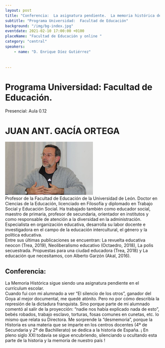```yaml
---
layout: post
title: "Conferencia:  La asignatura pendiente.  La memoria histórica democrática en los libros de texto escolares"
subtitle: "Programa Universidad:  Facultad de Educación"
background: "/img/bg-index.jpg"
eventdate: 2021-02-10 17:00:00 +0100
placeName: "Facultad de Educación y online "
category: "central"
speakers:
    - name: "D. Enrique Díez Gutiérrez"

   
---
```

# Programa Universidad:  Facultad de Educación.  
Presencial:  Aula 0.12



# JUAN ANT. GACÍA ORTEGA 
![cartel](/img/posts/diezgutierrez.png)  
Profesor de la Facultad de Educación de la Universidad de León. Doctor en Ciencias de la Educación, licenciado en Filosofía y diplomado en Trabajo Social y Educación Social. Ha trabajado también como educador social, maestro de primaria, profesor de secundaria, orientador en institutos y como responsable de atención a la diversidad en la administración. Especialista en organización educativa, desarrolla su labor docente e investigadora en el campo de la educación intercultural, el género y la política educativa.  
Entre sus últimas publicaciones se encuentran: La revuelta educativa neocon (Trea, 2019), Neoliberalismo educativo (Octaedro, 2018), La polis secuestrada. Propuestas para una ciudad educadora (Trea, 2018) y La educación que necesitamos, con Alberto Garzón (Akal, 2016).


## Conferencia:  
La Memoria Histórica sigue siendo una asignatura pendiente en el currículum escolar.  
Cuando fui con mi alumnado a ver “El silencio de los otros”, ganador del Goya al mejor documental, me quedé atónito. Pero no por cómo describía la represión de la dictadura franquista. Sino porque parte de mi alumnado comentó al salir de la proyección: “nadie nos había explicado nada de esto”, bebés robados, trabajo esclavo, torturas, fosas comunes en cunetas, etc. lo mismo que relata su Directora.
Me sorprende la “desmemoria”, porque la Historia es una materia que se imparte en los centros docentes (4º de Secundaria y 2º de Bachillerato) se dedica a la historia de España.
¡ En pleno siglo XXI todavía se sigue encubriendo, silenciando u ocultando esta parte de la historia y la memoria de nuestro país !
